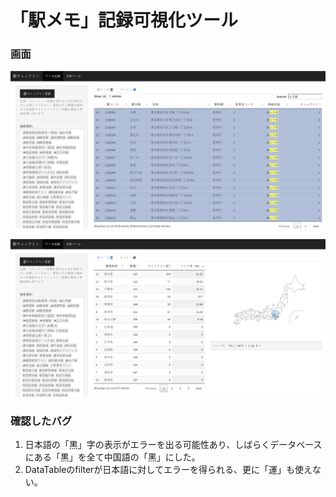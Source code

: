 # 「駅メモ」記録可視化ツール

### 画面

![1](https://github.com/swsoyee/ekimemo/blob/master/screenshot/1.png)

![2](https://github.com/swsoyee/ekimemo/blob/master/screenshot/2.png)

### 確認したバグ

1. 日本語の「黒」字の表示がエラーを出る可能性あり、しばらくデータベースにある「黒」を全て中国語の「黑」にした。
2. DataTableのfilterが日本語に対してエラーを得られる、更に「運」も使えない。